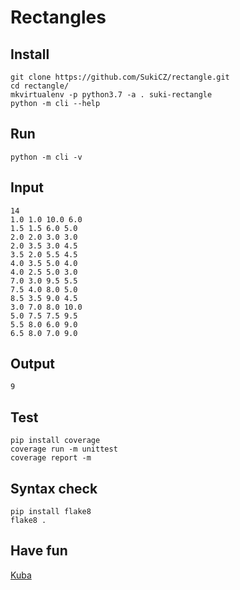 # Rectangles

## Install
```shell script
git clone https://github.com/SukiCZ/rectangle.git
cd rectangle/
mkvirtualenv -p python3.7 -a . suki-rectangle
python -m cli --help
```

## Run
```shell script
python -m cli -v
```

## Input
```text
14
1.0 1.0 10.0 6.0
1.5 1.5 6.0 5.0
2.0 2.0 3.0 3.0
2.0 3.5 3.0 4.5
3.5 2.0 5.5 4.5
4.0 3.5 5.0 4.0
4.0 2.5 5.0 3.0
7.0 3.0 9.5 5.5
7.5 4.0 8.0 5.0
8.5 3.5 9.0 4.5
3.0 7.0 8.0 10.0
5.0 7.5 7.5 9.5
5.5 8.0 6.0 9.0
6.5 8.0 7.0 9.0
```

## Output
```text
9
```

## Test
```shell script
pip install coverage
coverage run -m unittest
coverage report -m
```

## Syntax check
```shell script
pip install flake8
flake8 .
```

## Have fun
[Kuba](https://www.suki.wtf)
